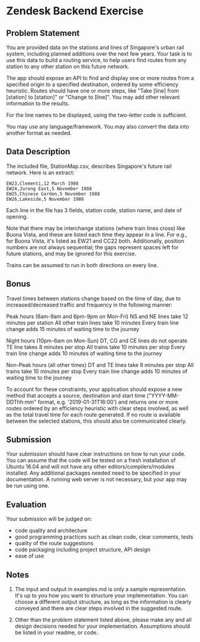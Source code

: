 Zendesk Backend Exercise
==========================


## Problem Statement


You are provided data on the stations and lines of Singapore's urban rail system, including planned additions over the next few years. Your task is to use this data to build a routing service, to help users find routes from any station to any other station on this future network.


The app should expose an API to find and display one or more routes from a specified origin to a specified destination, ordered by some efficiency heuristic. Routes should have one or more steps, like "Take [line] from [station] to [station]" or "Change to [line]". You may add other relevant information to the results.


For the line names to be displayed, using the two-letter code is sufficient.


You may use any language/framework. You may also convert the data into another format as needed.


## Data Description


The included file, StationMap.csv, describes Singapore's future rail network. Here is an extract:


```
EW23,Clementi,12 March 1988
EW24,Jurong East,5 November 1988
EW25,Chinese Garden,5 November 1988
EW26,Lakeside,5 November 1988
```


Each line in the file has 3 fields, station code, station name, and date of opening.


Note that there may be interchange stations (where train lines cross) like Buona Vista, and these are listed each time they appear in a line. For e.g., for Buona Vista, it's listed as EW21 and CC22 both. Additionally, position numbers are not always sequential; the gaps represent spaces left for future stations, and may be ignored for this exercise.


Trains can be assumed to run in both directions on every line.


## Bonus


Travel times between stations change based on the time of day, due to increased/decreased traffic and frequency in the following manner:


Peak hours (6am-9am and 6pm-9pm on Mon-Fri)
	NS and NE lines take 12 minutes per station
	All other train lines take 10 minutes
	Every train line change adds 15 minutes of waiting time to the journey


Night hours (10pm-6am on Mon-Sun)
	DT, CG and CE lines do not operate
	TE line takes 8 minutes per stop
	All trains take 10 minutes per stop
	Every train line change adds 10 minutes of waiting time to the journey


Non-Peak hours (all other times)
	DT and TE lines take 8 minutes per stop
	All trains take 10 minutes per stop
	Every train line change adds 10 minutes of waiting time to the journey


To account for these constraints, your application should expose a new method that accepts a source, destination and start time ("YYYY-MM-DDThh:mm" format, e.g. '2019-01-31T16:00') and returns one or more routes ordered by an efficiency heuristic with clear steps involved, as well as the total travel time for each route generated. If no route is available between the selected stations, this should also be communicated clearly.


## Submission


Your submission should have clear instructions on how to run your code. You can assume that the code will be tested on a fresh installation of Ubuntu 16.04 and will not have any other editors/compilers/modules installed. Any additional packages needed need to be specified in your documentation. A running web server is not necessary, but your app may be run using one.


## Evaluation


Your submission will be judged on:
- code quality and architecture
- good programming practices such as clean code, clear comments, tests
- quality of the route suggestions
- code packaging including project structure, API design
- ease of use


## Notes


1. The input and output in examples.md is only a sample representation. It's up to you how you want to structure your implementation. You can choose a different output structure, as long as the information is clearly conveyed and there are clear steps involved in the suggested route.


2. Other than the problem statement listed above, please make any and all design decisions needed for your implementation. Assumptions should be listed in your readme, or code.
<!--stackedit_data:
eyJoaXN0b3J5IjpbMTkwNTIwMzY2MF19
-->